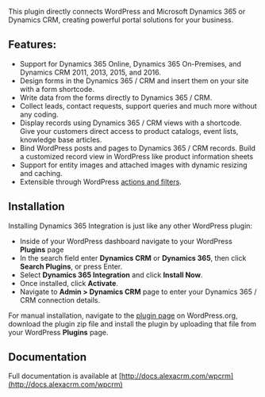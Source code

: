 This plugin directly connects WordPress and Microsoft Dynamics 365 or Dynamics CRM, creating powerful portal solutions for your business.

## Features:

* Support for Dynamics 365 Online, Dynamics 365 On-Premises, and Dynamics CRM 2011, 2013, 2015, and 2016.
* Design forms in the Dynamics 365 / CRM and insert them on your site with a form shortcode.
* Write data from the forms directly to Dynamics 365 / CRM.
* Collect leads, contact requests, support queries and much more without any coding.
* Display records using Dynamics 365 / CRM views with a shortcode. Give your customers direct access to product catalogs, event lists, knowledge base articles.
* Bind WordPress posts and pages to Dynamics 365 / CRM records. Build a customized record view in WordPress like product information sheets
* Support for entity images and attached images with dynamic resizing and caching.
* Extensible through WordPress [actions and filters](https://codex.wordpress.org/Plugin_API).

## Installation

Installing Dynamics 365 Integration is just like any other WordPress plugin: 

* Inside of your WordPress dashboard navigate to your WordPress **Plugins** page
* In the search field enter **Dynamics CRM** or **Dynamics 365**, then click **Search Plugins**, or press Enter.
* Select **Dynamics 365 Integration** and click **Install Now**.
* Once installed, click **Activate**.
* Navigate to **Admin > Dynamics CRM** page to enter your Dynamics 365 / CRM connection details. 

For manual installation, navigate to the [plugin page](https://wordpress.org/plugins/integration-dynamics/) on WordPress.org, download the plugin zip file and install the plugin by uploading that file from your WordPress **Plugins** page.

## Documentation
Full documentation is available at [http://docs.alexacrm.com/wpcrm](http://docs.alexacrm.com/wpcrm)